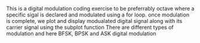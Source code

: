 This is a digital modulation coding exercise to be preferrably octave where a specific sigal is declared and modulated using a for loop. once modulation is complete, we plot and display modualated digital signal along with its carrier signal using the subplot function 
There are different types of modulation and here BFSK, BPSK and ASK digital modulation 

